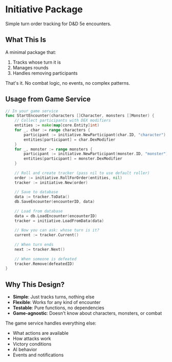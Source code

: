 # Initiative Package

Simple turn order tracking for D&D 5e encounters.

## What This Is

A minimal package that:
1. Tracks whose turn it is
2. Manages rounds
3. Handles removing participants

That's it. No combat logic, no events, no complex patterns.

## Usage from Game Service

```go
// In your game service
func StartEncounter(characters []Character, monsters []Monster) {
    // Collect participants with DEX modifiers
    entities := make(map[core.Entity]int)
    for _, char := range characters {
        participant := initiative.NewParticipant(char.ID, "character")
        entities[participant] = char.DexModifier
    }
    for _, monster := range monsters {
        participant := initiative.NewParticipant(monster.ID, "monster")
        entities[participant] = monster.DexModifier
    }
    
    // Roll and create tracker (pass nil to use default roller)
    order := initiative.RollForOrder(entities, nil)
    tracker := initiative.New(order)
    
    // Save to database
    data := tracker.ToData()
    db.SaveEncounter(encounterID, data)
    
    // Load from database
    data = db.LoadEncounter(encounterID)
    tracker = initiative.LoadFromData(data)
    
    // Now you can ask: whose turn is it?
    current := tracker.Current()
    
    // When turn ends
    next := tracker.Next()
    
    // When someone is defeated
    tracker.Remove(defeatedID)
}
```

## Why This Design?

- **Simple**: Just tracks turns, nothing else
- **Flexible**: Works for any kind of encounter
- **Testable**: Pure functions, no dependencies
- **Game-agnostic**: Doesn't know about characters, monsters, or combat

The game service handles everything else:
- What actions are available
- How attacks work  
- Victory conditions
- AI behavior
- Events and notifications